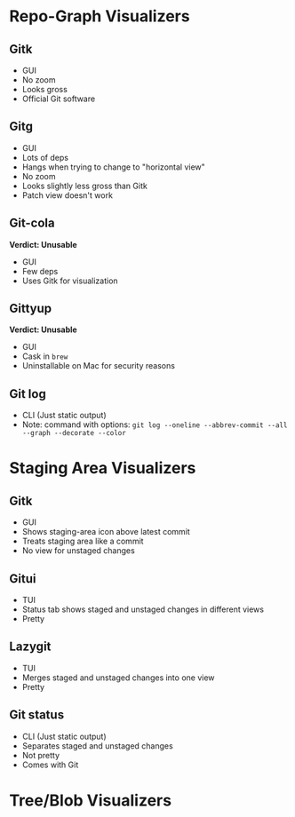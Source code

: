 # Repo-Graph Visualizers
## Gitk
* GUI
* No zoom
* Looks gross
* Official Git software

## Gitg
* GUI
* Lots of deps
* Hangs when trying to change to "horizontal view"
* No zoom
* Looks slightly less gross than Gitk
* Patch view doesn't work

## Git-cola
**Verdict: Unusable**
* GUI
* Few deps
* Uses Gitk for visualization

## Gittyup
**Verdict: Unusable**
* GUI
* Cask in `brew`
* Uninstallable on Mac for security reasons

## Git log
* CLI (Just static output)
* Note: command with options: `git log --oneline --abbrev-commit --all --graph --decorate --color`

# Staging Area Visualizers
## Gitk
* GUI
* Shows staging-area icon above latest commit
* Treats staging area like a commit
* No view for unstaged changes

## Gitui
* TUI
* Status tab shows staged and unstaged changes in different views
* Pretty

## Lazygit
* TUI
* Merges staged and unstaged changes into one view
* Pretty

## Git status
* CLI (Just static output)
* Separates staged and unstaged changes
* Not pretty
* Comes with Git

# Tree/Blob Visualizers
